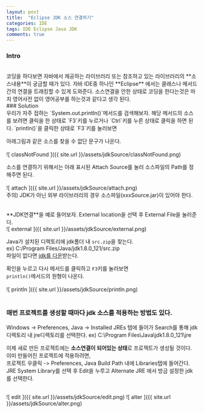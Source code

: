 ```yaml
---
layout: post
title:  "Eclipse JDK 소스 연결하기"
categories: IDE
tags: IDE Eclipse Java JDK 
comments: true
---
```


### Intro
<br/>
코딩을 하다보면 자바에서 제공하는 라이브러리 또는 참조하고 있는 라이브러리의 **소스내용**이 궁금할 때가 있다.  
자바 IDE중 하나인 **Eclipse** 에서는 클래스나 메서드간의 연결을 트래킹할 수 있게 도와준다.  
소스연결을 안한 상태로 코딩을 한다는것은 마치 영어사전 없이 영어공부를 하는것과 같다고 생각 된다.  

<br/>
### Solution
<br/>
우리가 자주 접하는 `System.out.println()`메서드를 검색해보자.  
해당 메서드의 소스를 보려면 클릭을 한 상태로 `F3`키를 누르거나 `Ctrl`키를 누른 상태로 클릭을 하면 된다.  
`println()`을 클릭한 상태로 `F3`키를 눌러보면  


아래그림과 같은 소스를 찾을 수 없단 문구가 나온다.  
<br/>
![ classNotFound ]({{ site.url }}/assets/jdkSource/classNotFound.png)
<br/>

소스를 연결하기 위해서는 아래 표시된 Attach Source를 눌러 소스파일의 Path를 정해주면 된다.  
<br/>
![ attach ]({{ site.url }}/assets/jdkSource/attach.png)
<br/>
주의) JDK가 아닌 외부 라이브러리의 경우 소스파일(xxxSource.jar)이 있어야 한다.  

<br/>
**JDK연결**을 예로 들어보자.  
External location을 선택 후 External File을 눌러준다.  
<br/>
![ external ]({{ site.url }}/assets/jdkSource/external.png)
<br/>

Java가 설치된 디렉토리에 jdk폴더 내 `src.zip`을 찾는다.  
ex) C:/Program Files/Java/jdk1.8.0_121/src.zip  
파일이 없다면 [jdk를 다운](http://www.oracle.com/technetwork/java/javase/downloads/jdk8-downloads-2133151.html)받는다.


확인을 누르고 다시 메서드를 클릭하고 `F3`키를 눌러보면  
`println()`메서드의 원형이 나온다.  
<br/>
![ println ]({{ site.url }}/assets/jdkSource/println.png)
<br/>
<br/>
### 매번 프로젝트를 생성할 때마다 jdk 소스를 적용하는 방법도 있다.  
Windows -> Preferences, Java -> Installed JREs 탭에 들어가 Search를 통해 jdk 디렉토리 내 jre디렉토리를 선택한다.
ex) C:\Program Files\Java\jdk1.8.0_121\jre  


이제 새로 만든 프로젝트에는 **소스연결이 되어있는 상태**로 프로젝트가 생성될 것이다.  
이미 만들어진 프로젝트에 적용하려면,  
프로젝트 우클릭 -> Preferences, Java Build Path 내에 Libraries탭에 들어간다.  
JRE System Library를 선택 후 Edit을 누루고 Alternate JRE 에서 방금 설정한 jdk를 선택한다.  

<br/>
![ edit ]({{ site.url }}/assets/jdkSource/edit.png)  
![ alter ]({{ site.url }}/assets/jdkSource/alter.png)  
<br/>
